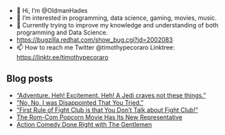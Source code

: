 - 👋 Hi, I’m @OldmanHades
- 👀 I’m interested in programming, data science, gaming, movies, music.
- 🌱 Currently trying to improve my knowledge and understanding of both programming and Data Science.
- https://bugzilla.redhat.com/show_bug.cgi?id=2002083
- 📫 How to reach me Twitter @timothypecoraro
Linktree: https://linktr.ee/timothypecoraro

## Blog posts
<!-- BLOG-POST-LIST:START -->
- [“Adventure. Heh! Excitement. Heh! A Jedi craves not these things.”](https://medium.com/@timothypecoraro/adventure-heh-excitement-heh-a-jedi-craves-not-these-things-4f42dbe5f1d9?source=rss-5097f5c9b801------2)
- [“No, No, I was Disappointed That You Tried.”](https://medium.com/@timothypecoraro/no-no-i-was-disappointed-that-you-tried-5de37f475cd0?source=rss-5097f5c9b801------2)
- [“First Rule of Fight Club is that You Don’t Talk about Fight Club!”](https://medium.com/@timothypecoraro/first-rule-of-fight-club-is-that-you-dont-talk-about-fight-club-eb5bef3d6159?source=rss-5097f5c9b801------2)
- [The Rom-Com Popcorn Movie Has Its New Representative](https://medium.com/@timothypecoraro/the-rom-com-popcorn-movie-has-its-new-representative-f8fe12293f6f?source=rss-5097f5c9b801------2)
- [Action Comedy Done Right with The Gentlemen](https://medium.com/@timothypecoraro/action-comedy-done-right-with-the-gentlemen-01eb20b39ae3?source=rss-5097f5c9b801------2)
<!-- BLOG-POST-LIST:END -->

